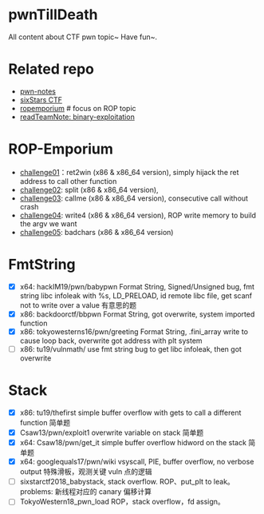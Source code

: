 # pwnTillDeath
All content about CTF pwn topic~ Have fun~.

# Related repo
- [pwn-notes](https://github.com/ir0nstone/pwn-noteshttps://github.com/ir0nstone/pwn-notes)
- [sixStars CTF](https://github.com/sixstars)
- [ropemporium](https://ropemporium.com/)    # focus on ROP topic
- [readTeamNote: binary-exploitation](https://www.ired.team/offensive-security/code-injection-process-injection/binary-exploitation)

# ROP-Emporium
- [challenge01](https://ropemporium.com/challenge/ret2win.html)：ret2win (x86 & x86_64 version), simply hijack the ret address to call other function
- [challenge02](https://ropemporium.com/challenge/split.html): split (x86 & x86_64 version), 
- [challenge03](https://ropemporium.com/challenge/callme.html): callme (x86 & x86_64 version), consecutive call without crash
- [challenge04](https://ropemporium.com/challenge/callme.html): write4 (x86 & x86_64 version), ROP write memory to build the argv we want
- [challenge05](https://ropemporium.com/challenge/badchars.html): badchars (x86 & x86_64 version)

# FmtString
- [x] x64: hackIM19/pwn/babypwn Format String, Signed/Unsigned bug, fmt string libc infoleak with %s, LD_PRELOAD, id remote libc file, get scanf not to write over a value  有意思的题
- [x] x86: backdoorctf/bbpwn Format String, got overwrite, system imported function
- [x] x86: tokyowesterns16/pwn/greeting Format String, .fini_array write to cause loop back, overwrite got address with plt system
- [ ] x86: tu19/vulnmath/ use fmt string bug to get libc infoleak, then got overwrite

# Stack
- [x] x86: tu19/thefirst simple buffer overflow with gets to call a different function    简单题
- [x] Csaw13/pwn/exploit1 overwrite variable on stack    简单题
- [x] x64: Csaw18/pwn/get_it simple buffer overflow hidword on the stack  简单题
- [x] x64: googlequals17/pwn/wiki vsyscall, PIE, buffer overflow, no verbose output  特殊滑板，观测关键 vuln 点的逻辑
- [ ] sixstarctf2018_babystack, stack overflow. ROP、put_plt to leak。problems: 新线程对应的 canary 偏移计算
- [ ] TokyoWestern18_pwn_load ROP，stack overflow，fd assign。

